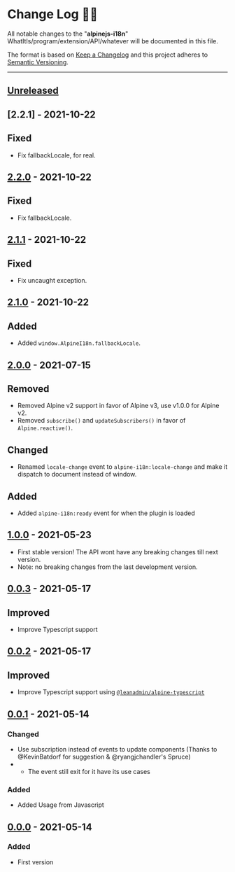 # **Change Log** 📜📝

All notable changes to the "**alpinejs-i18n**" WhatItIs/program/extension/API/whatever will be documented in this file.

The format is based on [Keep a Changelog](https://keepachangelog.com/en/1.0.0/) and this project adheres to [Semantic Versioning](https://semver.org/spec/v2.0.0.html).

---

## [Unreleased]

## [2.2.1] - 2021-10-22

## Fixed

-   Fix fallbackLocale, for real.

## [2.2.0] - 2021-10-22

## Fixed

-   Fix fallbackLocale.

## [2.1.1] - 2021-10-22

## Fixed

-   Fix uncaught exception.

## [2.1.0] - 2021-10-22

## Added

-	Added `window.AlpineI18n.fallbackLocale`.

## [2.0.0] - 2021-07-15

## Removed

-   Removed Alpine v2 support in favor of Alpine v3, use v1.0.0 for Alpine v2.
-	Removed `subscribe()` and `updateSubscribers()` in favor of `Alpine.reactive()`.

## Changed

-   Renamed `locale-change` event to `alpine-i18n:locale-change` and make it dispatch to document instead of window.

## Added

-	Added `alpine-i18n:ready` event for when the plugin is loaded

## [1.0.0] - 2021-05-23

-	First stable version! The API wont have any breaking changes till next version.
-	Note: no breaking changes from the last development version.

## [0.0.3] - 2021-05-17

## Improved

-   Improve Typescript support


## [0.0.2] - 2021-05-17

## Improved

-   Improve Typescript support using [`@leanadmin/alpine-typescript`](https://github.com/leanadmin/alpine-typescript)

## [0.0.1] - 2021-05-14

### Changed

-   Use subscription instead of events to update components (Thanks to @KevinBatdorf for suggestion & @ryangjchandler's Spruce)
-   -   The event still exit for it have its use cases

### Added

-   Added Usage from Javascript

## [0.0.0] - 2021-05-14

### Added

-   First version

[unreleased]: https://github.com/pinecone-router/router/compare/2.2.1...HEAD
[0.0.0]: https://github.com/pinecone-router/router/compare/0.0.0...0.0.0
[0.0.1]: https://github.com/pinecone-router/router/compare/0.0.0...0.0.1
[0.0.2]: https://github.com/pinecone-router/router/compare/0.0.1...0.0.2
[0.0.3]: https://github.com/pinecone-router/router/compare/0.0.2...0.0.3
[1.0.0]: https://github.com/pinecone-router/router/compare/0.0.3...1.0.0
[2.0.0]: https://github.com/pinecone-router/router/compare/1.0.0...2.0.0
[2.1.0]: https://github.com/pinecone-router/router/compare/2.0.0...2.1.0
[2.1.1]: https://github.com/pinecone-router/router/compare/2.1.0...2.1.1
[2.2.0]: https://github.com/pinecone-router/router/compare/2.1.1...2.2.0
[2.2.0]: https://github.com/pinecone-router/router/compare/2.2.0...2.2.1
